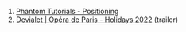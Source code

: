 1. [Phantom Tutorials - Positioning](https://www.youtube.com/watch?v=PxTPySvQBLo)
2. [Devialet | Opéra de Paris - Holidays 2022](https://www.youtube.com/watch?v=e4l_qVWjmIo) (trailer)